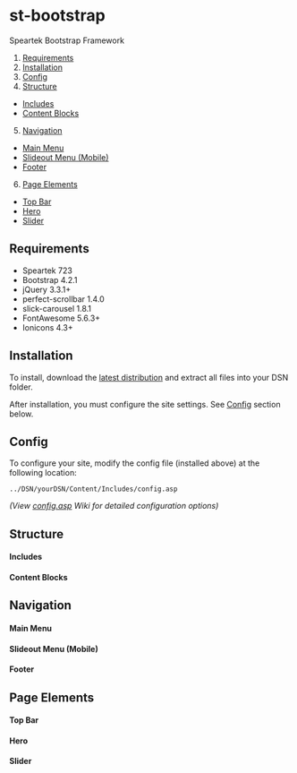 # st-bootstrap
Speartek Bootstrap Framework

1. [Requirements](#requirements)
2. [Installation](#installation)
3. [Config](#config)
4. [Structure](#structure)
  - [Includes](#includes)
  - [Content Blocks](#content-blocks)
5. [Navigation](#navigation)
  - [Main Menu](#main-menu)
  - [Slideout Menu (Mobile)](#slideout-menu-mobile)
  - [Footer](#footer)
6. [Page Elements](#page-elements)
  - [Top Bar](#top-bar)
  - [Hero](#hero)
  - [Slider](#slider)

## Requirements
- Speartek 723
- Bootstrap 4.2.1
- jQuery 3.3.1+
- perfect-scrollbar 1.4.0
- slick-carousel 1.8.1
- FontAwesome 5.6.3+
- Ionicons 4.3+

## Installation
To install, download the [latest distribution](#download) and extract all files into your DSN folder.

After installation, you must configure the site settings. See [Config](#config) section below.

## Config
To configure your site, modify the config file (installed above) at the following location:

```../DSN/yourDSN/Content/Includes/config.asp```

<i>(View [config.asp](#) Wiki for detailed configuration options)</i>

## Structure
#### Includes
#### Content Blocks

## Navigation
#### Main Menu
#### Slideout Menu (Mobile)
#### Footer

## Page Elements
#### Top Bar
#### Hero
#### Slider